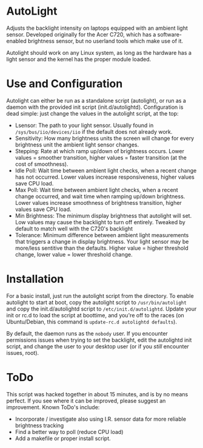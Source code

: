 # AutoLight
Adjusts the backlight intensity on laptops equipped with an ambient light sensor. Developed
originally for the Acer C720, which has a software-enabled brightness sensor, but no 
userland tools which make use of it.

Autolight should work on any Linux system, as long as the hardware has a light sensor and 
the kernel has the proper module loaded.


# Use and Configuration
Autolight can either be run as a standalone script (autolight), or run as a daemon with 
the provided init script (init.d/autolightd). Configuration is dead simple: just change the 
values in the autolight script, at the top:
- Lsensor: The path to your light sensor. Usually found in `/sys/bus/iio/devices/iio` if
    the default does not already work.
- Sensitivity: How many brightness units the screen will change for every brightness
    unit the ambient light sensor changes.
- Stepping: Rate at which ramp up/down of brightness occurs. Lower values = smoother
    transition, higher values = faster transition (at the cost of smoothness).
- Idle Poll: Wait time between ambient light checks, when a recent change has not occurred.
    Lower values increase responsiveness, higher values save CPU load.
- Max Poll: Wait time between ambient light checks, when a recent change occurred,
    and wait time when ramping up/down brightness. Lower values increase smoothness of
    brightness transition, higher values save CPU load.
- Min Brightness: The minimum display brightness that autolight will set. Low values may
    cause the backlight to turn off entirely. Tweaked by default to match well with the 
    C720's backlight
- Tolerance: Minimum difference between ambient light measurements that triggers a change
    in display brightness. Your light sensor may be more/less sentitive than the defaults.
    Higher value = higher threshold change, lower value = lower threshold change.

    
# Installation
For a basic install, just run the autolight script from the directory. To enable autolight
to start at boot, copy the autolight script to `/usr/bin/autolight` and copy the 
init.d/autolightd script to `/etc/init.d/autolightd`. Update your init or rc.d to load the
script at boottime, and you're off to the races (on Ubuntu/Debian, this command is 
`update-rc.d autolightd defaults`).

By default, the daemon runs as the `nobody` user. If you encounter permissions issues when
trying to set the backlight, edit the autolightd init script, and change the user to your
desktop user (or if you *still* encounter issues, root).
   
    
# ToDo
This script was hacked together in about 15 minutes, and is by no means perfect. If you 
see where it can be improved, please suggest an improvement. Known ToDo's include:
- Incorporate / investigate also using I.R. sensor data for more reliable brightness
    tracking
- Find a better way to poll (reduce CPU load)
- Add a makefile or proper install script.


